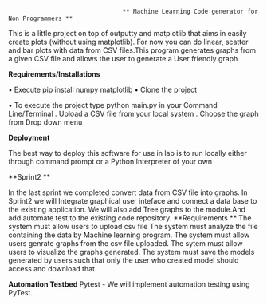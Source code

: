                                     ** Machine Learning Code generator for Non Programmers **
                                         
This is a little project on top of outputty and matplotlib that aims in easily create plots (without  using matplotlib). For now you can    do linear, scatter and bar plots with data from CSV files.This program generates graphs from a given CSV file and allows the user to generate a User friendly graph
       
  **Requirements/Installations**
  
•	Execute pip install numpy matplotlib 
•	Clone the project 

•	To execute the project type python main.py in your Command Line/Terminal
. Upload a CSV file from your local system 
. Choose the graph from Drop down menu 

**Deployment**

The best way to deploy this software for use in lab is to run locally either through command prompt or a Python Interpreter of your own

**Sprint2 **

In the last sprint we completed convert data from CSV file into graphs. In Sprint2 we will Integrate graphical user inteface and connect a data base to the existing application. We will also add Tree graphs to the module.And add automate test to the existing code repository.
**Requirements **
The system must allow users to upload csv file 
The system must analyze the file containing the data by Machine learning program.
The system must allow users genrate graphs from the csv file uploaded.
The sytem must allow users to visualize the graphs generated.
The system must save the models generated by users such that only the user who created model should access and download that.

**Automation Testbed**
Pytest - We will implement automation testing using PyTest.
